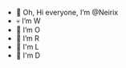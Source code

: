 - 👋 Oh, Hi everyone, I’m @Neirix
- 💀 I’m W
- 💩 I’m O
- 👹 I’m R
- 👻 I'm L
- 👺 I'm D

<!---
Neirix/Neirix is a ✨ special ✨ repository because its `README.md` (this file) appears on your GitHub profile.
You can click the Preview link to take a look at your changes.
--->

